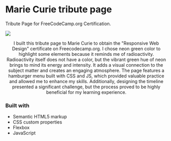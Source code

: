 # Marie Curie tribute page
Tribute Page for FreeCodeCamp.org Certification.

<img src="https://github.com/CarolinaDangelo/marie-curie-tributo/blob/8d38476fb5ad9803984ba4a3097a7fe0f7d991f2/img/Captura.jpg"></img>

<p align="center">I built this tribute page to Marie Curie to obtain the "Responsive Web Design" certificate on Freecodecamp.org. I chose neon green color to highlight some elements because it reminds me of radioactivity. Radioactivity itself does not have a color, but the vibrant green hue of neon brings to mind its energy and intensity. It adds a visual connection to the subject matter and creates an engaging atmosphere. The page features a hamburger menu built with CSS and JS, which provided valuable practice and allowed me to enhance my skills. Additionally, designing the timeline presented a significant challenge, but the process proved to be highly beneficial for my learning experience.</p>

### Built with

- Semantic HTML5 markup
- CSS custom properties
- Flexbox
- JavaScript
